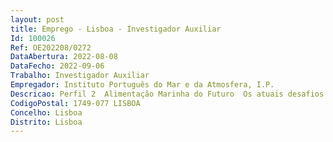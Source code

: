 ```yaml
--- 
layout: post
title: Emprego - Lisboa - Investigador Auxiliar
Id: 100026
Ref: OE202208/0272
DataAbertura: 2022-08-08
DataFecho: 2022-09-06
Trabalho: Investigador Auxiliar
Empregador: Instituto Português do Mar e da Atmosfera, I.P.
Descricao: Perfil 2  Alimentação Marinha do Futuro  Os atuais desafios sociais da aquicultura e da indústria de transformação de produtos do mar em Portugal obrigam à implementação de estratégias inovadoras para fazer face à produção offshore, à reprodução genética seletiva para impulsionar a produção, mitigar as alterações climáticas e contaminantes emergentes, garantindo ao mesmo tempo zero desperdícios. A validação de soluções eco inovadoras é crucial (por exemplo, peixe robusto e saudável através de dietas, RAS, IMTA, ferramentas de rastreio rápido, produtos à medida, estratégias de redução de contaminantes, tecnologias eficientes em termos energéticos h, certificação ligada à rastreabilidade digital). Isto abrirá uma nova geração de alimentos saudáveis para a aquicultura, frutos do mar funcionais e personalizados para consumidores e aplicações para cosméticos utilizando ferramentas omicas.
CodigoPostal: 1749-077 LISBOA
Concelho: Lisboa
Distrito: Lisboa
--- 
```

